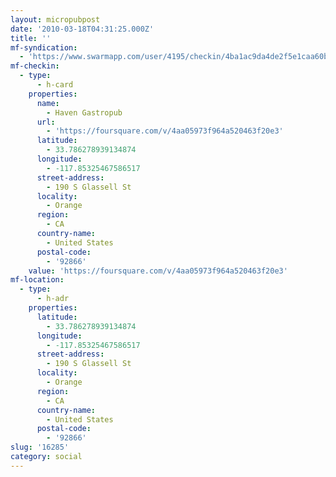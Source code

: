 ```yaml
---
layout: micropubpost
date: '2010-03-18T04:31:25.000Z'
title: ''
mf-syndication:
  - 'https://www.swarmapp.com/user/4195/checkin/4ba1ac9da4de2f5e1caa60bc'
mf-checkin:
  - type:
      - h-card
    properties:
      name:
        - Haven Gastropub
      url:
        - 'https://foursquare.com/v/4aa05973f964a520463f20e3'
      latitude:
        - 33.786278939134874
      longitude:
        - -117.85325467586517
      street-address:
        - 190 S Glassell St
      locality:
        - Orange
      region:
        - CA
      country-name:
        - United States
      postal-code:
        - '92866'
    value: 'https://foursquare.com/v/4aa05973f964a520463f20e3'
mf-location:
  - type:
      - h-adr
    properties:
      latitude:
        - 33.786278939134874
      longitude:
        - -117.85325467586517
      street-address:
        - 190 S Glassell St
      locality:
        - Orange
      region:
        - CA
      country-name:
        - United States
      postal-code:
        - '92866'
slug: '16285'
category: social
---
```

